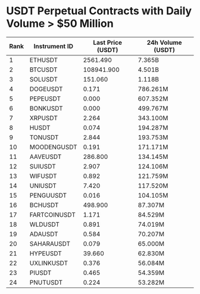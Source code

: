 # USDT Perpetual Contracts with Daily Volume > $50 Million

| Rank | Instrument ID | Last Price (USDT) | 24h Volume (USDT) |
|------|---------------|-------------------|-------------------|
| 1 | ETHUSDT | 2561.490 | 7.365B |
| 2 | BTCUSDT | 108941.900 | 4.501B |
| 3 | SOLUSDT | 151.060 | 1.118B |
| 4 | DOGEUSDT | 0.171 | 786.261M |
| 5 | PEPEUSDT | 0.000 | 607.352M |
| 6 | BONKUSDT | 0.000 | 499.767M |
| 7 | XRPUSDT | 2.264 | 343.100M |
| 8 | HUSDT | 0.074 | 194.287M |
| 9 | TONUSDT | 2.844 | 193.753M |
| 10 | MOODENGUSDT | 0.191 | 171.171M |
| 11 | AAVEUSDT | 286.800 | 134.145M |
| 12 | SUIUSDT | 2.907 | 124.106M |
| 13 | WIFUSDT | 0.892 | 121.759M |
| 14 | UNIUSDT | 7.420 | 117.520M |
| 15 | PENGUUSDT | 0.016 | 104.105M |
| 16 | BCHUSDT | 498.900 | 87.307M |
| 17 | FARTCOINUSDT | 1.171 | 84.529M |
| 18 | WLDUSDT | 0.891 | 74.019M |
| 19 | ADAUSDT | 0.584 | 70.207M |
| 20 | SAHARAUSDT | 0.079 | 65.000M |
| 21 | HYPEUSDT | 39.660 | 62.830M |
| 22 | UXLINKUSDT | 0.376 | 56.084M |
| 23 | PIUSDT | 0.465 | 54.359M |
| 24 | PNUTUSDT | 0.224 | 53.282M |

